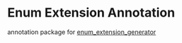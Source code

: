 # Enum Extension Annotation

annotation package for [enum_extension_generator]("https://github.com/cenumi/enum_extension_generator")
